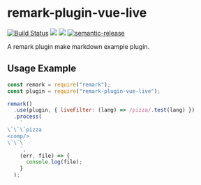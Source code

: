 # remark-plugin-vue-live

[![Build Status](https://travis-ci.com/vue-styleguidist/remark-plugin-vue-live.svg?branch=main)](https://travis-ci.com/vue-styleguidist/remark-plugin-vue-live)
[![](https://img.shields.io/npm/v/remark-plugin-vue-live.svg)](https://www.npmjs.com/package/remark-plugin-vue-live) [![](https://img.shields.io/npm/dw/remark-plugin-vue-live.svg)](https://www.npmjs.com/package/remark-plugin-vue-live)
[![semantic-release](https://img.shields.io/badge/%20%20%F0%9F%93%A6%F0%9F%9A%80-semantic--release-e10079.svg)](https://github.com/semantic-release/semantic-release)

A remark plugin make markdown example plugin.

## Usage Example

```js
const remark = require("remark");
const plugin = require("remark-plugin-vue-live");

remark()
  .use(plugin, { liveFilter: (lang) => /pizza/.test(lang) })
  .process(
    `
\`\`\`pizza
<comp/>
\`\`\`
    `,
    (err, file) => {
      console.log(file);
    }
  );
```
